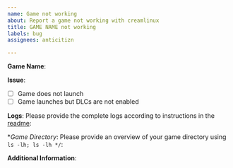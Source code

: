 ```yaml
---
name: Game not working
about: Report a game not working with creamlinux
title: GAME NAME not working
labels: bug
assignees: anticitizn

---
```


**Game Name**: 


**Issue**:
- [  ] Game does not launch
- [  ] Game launches but DLCs are not enabled

**Logs**:
Please provide the complete logs according to instructions in the [readme](https://github.com/anticitizn/creamlinux/blob/master/README.md):


**Game Directory*:
Please provide an overview of your game directory using `ls -lh; ls -lh */`:


**Additional Information**:
